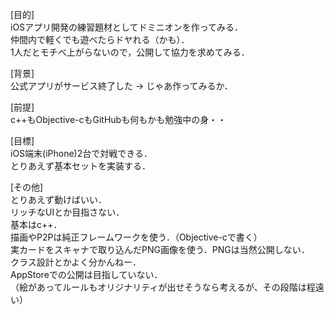 [目的]  
iOSアプリ開発の練習題材としてドミニオンを作ってみる．  
仲間内で軽くでも遊べたらドヤれる（かも）．  
1人だとモチベ上がらないので，公開して協力を求めてみる．  
  
[背景]  
公式アプリがサービス終了した -> じゃあ作ってみるか．  
  
[前提]  
c++もObjective-cもGitHubも何もかも勉強中の身・・  
  
[目標]  
iOS端末(iPhone)2台で対戦できる．  
とりあえず基本セットを実装する．  
  
[その他]  
とりあえず動けばいい．  
リッチなUIとか目指さない．  
基本はc++．  
描画やP2Pは純正フレームワークを使う．（Objective-cで書く）  
実カードをスキャナで取り込んだPNG画像を使う．PNGは当然公開しない．  
クラス設計とかよく分かんねー．  
AppStoreでの公開は目指していない．  
（絵があってルールもオリジナリティが出せそうなら考えるが、その段階は程遠い）  
